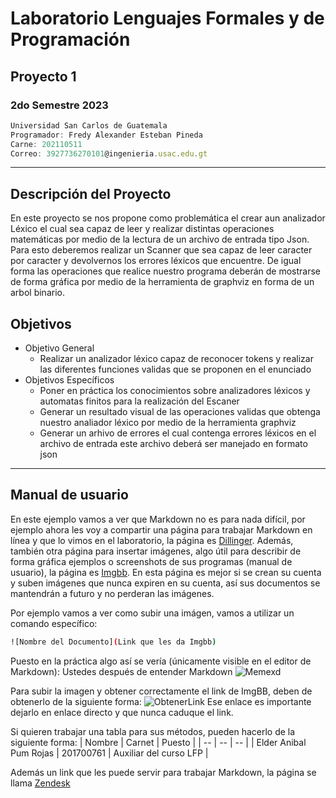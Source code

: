 # Laboratorio Lenguajes Formales y de Programación
## Proyecto 1
### 2do Semestre 2023
```js
Universidad San Carlos de Guatemala
Programador: Fredy Alexander Esteban Pineda
Carne: 202110511
Correo: 3927736270101@ingenieria.usac.edu.gt
```
---
## Descripción del Proyecto
En este proyecto se nos propone como problemática el crear aun analizador Léxico 
el cual sea capaz de leer y realizar distintas operaciones matemáticas por medio de la lectura de un archivo de entrada tipo Json. Para esto deberemos realizar un Scanner que sea capaz de leer caracter por caracter y devolvernos los errores léxicos que encuentre. De igual forma las operaciones que realice nuestro programa deberán de mostrarse de forma gráfica por medio de la herramienta de graphviz en forma de un arbol binario. 

## Objetivos
* Objetivo General
    * Realizar un analizador léxico capaz de reconocer tokens y realizar las diferentes funciones validas que se proponen en el enunciado
* Objetivos Específicos
    * Poner en práctica los conocimientos sobre analizadores léxicos y automatas finitos para la realización del Escaner 
    * Generar un resultado visual de las operaciones validas que obtenga nuestro analiador léxico por medio de la herramienta graphviz
    * Generar un arhivo de errores el cual contenga errores léxicos en el archivo de entrada este archivo deberá ser manejado en formato json


---
## Manual de usuario
En este ejemplo vamos a ver que Markdown no es para nada difícil, por ejemplo ahora les voy a compartir una página para trabajar Markdown en línea y que lo vimos en el laboratorio, la página es [Dillinger](https://dillinger.io).
Además, también otra página para insertar imágenes, algo útil para describir de forma gráfica ejemplos o screenshots de sus programas (manual de usuario), la página es [Imgbb](https://imgbb.com). En esta página es mejor si se crean su cuenta y suben imágenes que nunca expiren en su cuenta, así sus documentos se mantendrán a futuro y no perderan las imágenes.

Por ejemplo vamos a ver como subir una imágen, vamos a utilizar un comando específico:
```sh
![Nombre del Documento](Link que les da Imgbb)
```

Puesto en la práctica algo así se vería (únicamente visible en el editor de Markdown):
Ustedes después de entender Markdown
![Memexd](https://i.ibb.co/NVC05Vg/imagen-2023-06-13-180933125.png)

Para subir la imagen y obtener correctamente el link de ImgBB, deben de obtenerlo de la siguiente forma:
![ObtenerLink](https://i.ibb.co/fdZZ1Dj/imagen-2023-06-13-181103204.png)
Ese enlace es importante dejarlo en enlace directo y que nunca caduque el link.

Si quieren trabajar una tabla para sus métodos, pueden hacerlo de la siguiente forma:
| Nombre             | Carnet | Puesto | 
| --                    | -- | -- |
| Elder Anibal Pum Rojas    | 201700761  | Auxiliar del curso LFP |

Además un link que les puede servir para trabajar Markdown, la página se llama [Zendesk](https://support.zendesk.com/hc/es/articles/4408846544922-Uso-de-Markdown-para-el-formato-de-texto#topic_xqx_mvc_43__row_ppv_wln_1n)